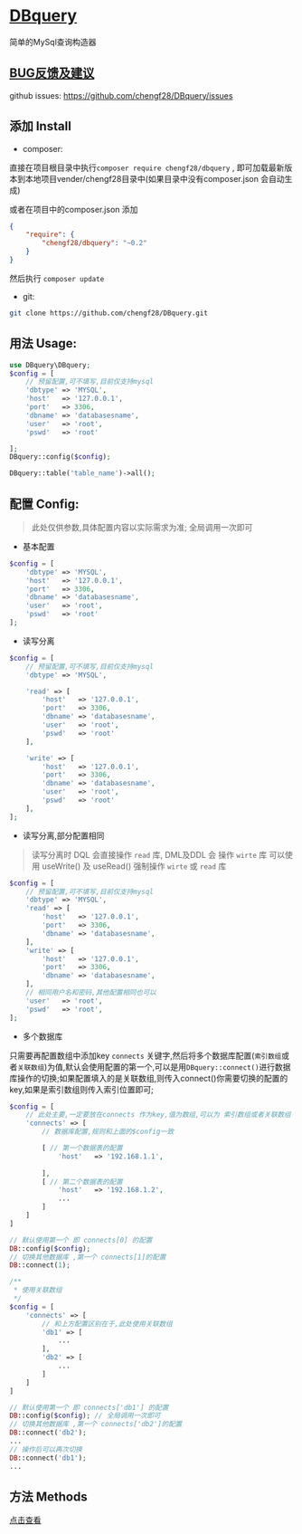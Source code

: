 # [DBquery][homepage]
简单的MySql查询构造器

## [BUG反馈及建议][issues]
github issues: <https://github.com/chengf28/DBquery/issues>
## 添加 Install
* composer:

直接在项目根目录中执行`composer require chengf28/dbquery` , 即可加载最新版本到本地项目vender/chengf28目录中(如果目录中没有composer.json 会自动生成)

或者在项目中的composer.json 添加
```json
{
    "require": {
        "chengf28/dbquery": "~0.2"
    }
}
```
然后执行 `composer update`

* git:
```sh
git clone https://github.com/chengf28/DBquery.git
```


## 用法 Usage:
```php
use DBquery\DBquery;
$config = [
    // 预留配置,可不填写,目前仅支持mysql
    'dbtype' => 'MYSQL',
    'host'   => '127.0.0.1',
    'port'   => 3306,
    'dbname' => 'databasesname',
    'user'   => 'root',
    'pswd'   => 'root'

];
DBquery::config($config);

DBquery::table('table_name')->all();
```
## 配置 Config:
> 此处仅供参数,具体配置内容以实际需求为准;
全局调用一次即可
* 基本配置
```php
$config = [
    'dbtype' => 'MYSQL',
    'host'   => '127.0.0.1',
    'port'   => 3306,
    'dbname' => 'databasesname',
    'user'   => 'root',
    'pswd'   => 'root'
];    
```

* 读写分离
```php
$config = [
    // 预留配置,可不填写,目前仅支持mysql
    'dbtype' => 'MYSQL',

    'read' => [
        'host'   => '127.0.0.1',
        'port'   => 3306,
        'dbname' => 'databasesname',
        'user'   => 'root',
        'pswd'   => 'root'
    ],

    'write' => [
        'host'   => '127.0.0.1',
        'port'   => 3306,
        'dbname' => 'databasesname',
        'user'   => 'root',
        'pswd'   => 'root'
    ],
];
```
* 读写分离,部分配置相同
> 读写分离时 DQL 会直接操作 `read` 库, DML及DDL 会 操作 `wirte` 库 可以使用 useWrite() 及 useRead() 强制操作 `wirte` 或 `read` 库

```php
$config = [
    // 预留配置,可不填写,目前仅支持mysql
    'dbtype' => 'MYSQL',
    'read' => [
        'host'   => '127.0.0.1',
        'port'   => 3306,
        'dbname' => 'databasesname',
    ],
    'write' => [
        'host'   => '127.0.0.1',
        'port'   => 3306,
        'dbname' => 'databasesname',
    ],
    // 相同用户名和密码,其他配置相同也可以
    'user'   => 'root', 
    'pswd'   => 'root',
];
```
* 多个数据库

只需要再配置数组中添加key `connects` 关键字,然后将多个数据库配置(`索引数组`或者`关联数组`)为值,默认会使用配置的第一个,可以是用`DBquery::connect()`进行数据库操作的切换;如果配置填入的是关联数组,则传入connect()你需要切换的配置的key,如果是索引数组则传入索引位置即可;
```php
$config = [
    // 此处主要,一定要放在connects 作为key,值为数组,可以为 索引数组或者关联数组
    'connects' => [
        // 数据库配置,规则和上面的$config一致

        [ // 第一个数据表的配置
            'host'   => '192.168.1.1',
            
        ],
        [ // 第二个数据表的配置
            'host'   => '192.168.1.2',
            ...
        ]
    ]
]

// 默认使用第一个 即 connects[0] 的配置
DB::config($config);
// 切换其他数据库 ,第一个 connects[1]的配置
DB::connect(1);

/**
 * 使用关联数组
 */
$config = [
    'connects' => [
        // 和上方配置区别在于,此处使用关联数组
        'db1' => [ 
            ...
        ],
        'db2' => [ 
            ...
        ]
    ]
]

// 默认使用第一个 即 connects['db1'] 的配置
DB::config($config); // 全局调用一次即可
// 切换其他数据库 ,第一个 connects['db2']的配置
DB::connect('db2');
...
// 操作后可以再次切换
DB::connect('db1');
...
```
## 方法 Methods
[点击查看][methods]

<!-- url地址 -->
[homepage]: https://github.com/chengf28/DBquery
[issues]: https://github.com/chengf28/DBquery/issues
[methods]: https://github.com/chengf28/DBquery/blob/master/DBlite%20Methods%20Document.md